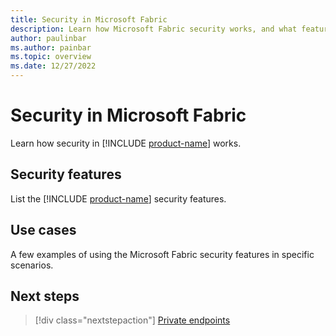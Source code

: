 ```yaml
---
title: Security in Microsoft Fabric
description: Learn how Microsoft Fabric security works, and what features are available.
author: paulinbar
ms.author: painbar
ms.topic: overview
ms.date: 12/27/2022
---
```


# Security in Microsoft Fabric

Learn how security in [!INCLUDE [product-name](../includes/product-name.md)] works.

## Security features

List the [!INCLUDE [product-name](../includes/product-name.md)] security features.

## Use cases

A few examples of using the Microsoft Fabric security features in specific scenarios.

## Next steps

>[!div class="nextstepaction"]
>[Private endpoints](security-private-links.md)
